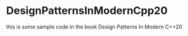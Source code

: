 # DesignPatternsInModernCpp20
  this is some sample code in the book Design Patterns In Modern C++20